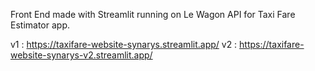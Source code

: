 Front End made with Streamlit running on Le Wagon API for Taxi Fare Estimator app.

v1 : https://taxifare-website-synarys.streamlit.app/
v2 : https://taxifare-website-synarys-v2.streamlit.app/
